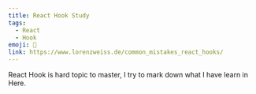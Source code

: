 ```yaml
---
title: React Hook Study
tags:
  - React
  - Hook
emoji: 🥓
link: https://www.lorenzweiss.de/common_mistakes_react_hooks/
---
```


React Hook is hard topic to master, I try to mark down what I have learn in Here.
